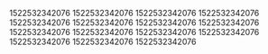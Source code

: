 1522532342076
1522532342076
1522532342076
1522532342076
1522532342076
1522532342076
1522532342076
1522532342076
1522532342076
1522532342076
1522532342076
1522532342076
1522532342076
1522532342076
1522532342076